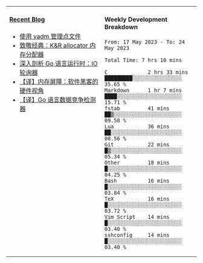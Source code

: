 <table width="960px">
<tr>
<td valign="top" width="50%">

#### <a href="https://www.kongjun18.me" target="_blank">Recent Blog</a>

<!-- BLOG-POST-LIST:START -->
- [使用 yadm 管理点文件](https://www.kongjun18.me/posts/2023/04/07/)
- [致敬经典：K&amp;R allocator 内存分配器](https://www.kongjun18.me/posts/2022/12/12/)
- [深入剖析 Go 语言运行时：IO 轮询器](https://www.kongjun18.me/posts/2022/11/21/)
- [【译】内存屏障：软件黑客的硬件视角](https://www.kongjun18.me/posts/2022/11/03/)
- [【译】Go 语言数据竞争检测器](https://www.kongjun18.me/posts/2022/10/25/)
<!-- BLOG-POST-LIST:END -->

</td>
<td valign="top" width="50%">

#### Weekly Development Breakdown

<!--START_SECTION:waka-->

```text
From: 17 May 2023 - To: 24 May 2023

Total Time: 7 hrs 10 mins

C             2 hrs 33 mins   █████████░░░░░░░░░░░░░░░░   35.65 %
Markdown      1 hr 7 mins     ████░░░░░░░░░░░░░░░░░░░░░   15.71 %
fstab         41 mins         ██▒░░░░░░░░░░░░░░░░░░░░░░   09.58 %
Lua           36 mins         ██░░░░░░░░░░░░░░░░░░░░░░░   08.56 %
Git           22 mins         █▒░░░░░░░░░░░░░░░░░░░░░░░   05.34 %
Other         18 mins         █░░░░░░░░░░░░░░░░░░░░░░░░   04.25 %
Bash          16 mins         █░░░░░░░░░░░░░░░░░░░░░░░░   03.84 %
TeX           16 mins         █░░░░░░░░░░░░░░░░░░░░░░░░   03.72 %
Vim Script    14 mins         █░░░░░░░░░░░░░░░░░░░░░░░░   03.40 %
sshconfig     14 mins         █░░░░░░░░░░░░░░░░░░░░░░░░   03.40 %
```

<!--END_SECTION:waka-->
</td>
</tr>

</table>
